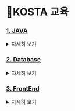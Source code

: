 # 🌱KOSTA 교육

### [1. JAVA](./JAVA)
<details>
<summary>자세히 보기</summary>
<div markdown="1">

1. 추가 예정

</div>
</details>

### [2. Database](./database)
<details>
<summary>자세히 보기</summary>
<div markdown="1">

1. [SQL] 
2. [MariaDB]

</div>
</details>

### [3. FrontEnd](./FrontEnd)
<details>
<summary>자세히 보기</summary>
<div markdown="1">

1. [HTML]
2. [CSS]
3. [JavaScript]
4. [jQuery]

</div>
</details>
